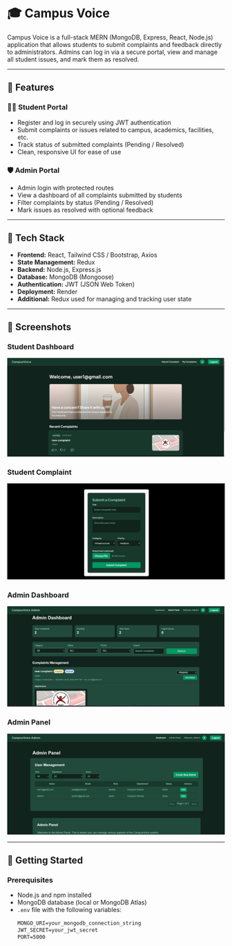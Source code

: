 ﻿# 🎓 Campus Voice

Campus Voice is a full-stack MERN (MongoDB, Express, React, Node.js) application that allows students to submit complaints and feedback directly to administrators. Admins can log in via a secure portal, view and manage all student issues, and mark them as resolved.

---

## 🌟 Features

### 🧑‍🎓 Student Portal
- Register and log in securely using JWT authentication
- Submit complaints or issues related to campus, academics, facilities, etc.
- Track status of submitted complaints (Pending / Resolved)
- Clean, responsive UI for ease of use

### 🛡️ Admin Portal
- Admin login with protected routes
- View a dashboard of all complaints submitted by students
- Filter complaints by status (Pending / Resolved)
- Mark issues as resolved with optional feedback

---

## 🧰 Tech Stack

- **Frontend:** React, Tailwind CSS / Bootstrap, Axios
- **State Management:** Redux
- **Backend:** Node.js, Express.js
- **Database:** MongoDB (Mongoose)
- **Authentication:** JWT (JSON Web Token)
- **Deployment:** Render
- **Additional:** Redux used for managing and tracking user state

---

## 📸 Screenshots

### Student Dashboard
![Student Dashboard](https://github.com/chakri8826/CAMPUS-VOICE/blob/ac2ab51845ff61cb9cd3cfeb1d8954c521d9a326/Student%20Dashboard.png)

### Student Complaint
![Student Complaint](https://github.com/chakri8826/CAMPUS-VOICE/blob/ac2ab51845ff61cb9cd3cfeb1d8954c521d9a326/Submit%20Complaint.png)

### Admin Dashboard
![Admin Dashboard](https://github.com/chakri8826/CAMPUS-VOICE/blob/ac2ab51845ff61cb9cd3cfeb1d8954c521d9a326/Admin%20Dashboard.png)

### Admin Panel
![Admin Panel](https://github.com/chakri8826/CAMPUS-VOICE/blob/ac2ab51845ff61cb9cd3cfeb1d8954c521d9a326/Admin%20Panel.png)

---


## 🚀 Getting Started

### Prerequisites

- Node.js and npm installed
- MongoDB database (local or MongoDB Atlas)
- `.env` file with the following variables:
  ```env
  MONGO_URI=your_mongodb_connection_string
  JWT_SECRET=your_jwt_secret
  PORT=5000


